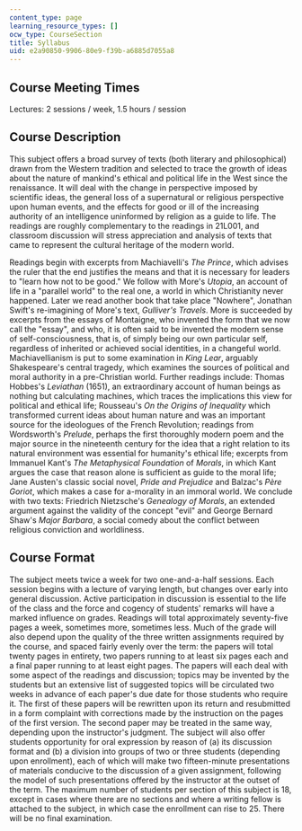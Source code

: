 ```yaml
---
content_type: page
learning_resource_types: []
ocw_type: CourseSection
title: Syllabus
uid: e2a90850-9906-80e9-f39b-a6885d7055a8
---
```


Course Meeting Times
--------------------

Lectures: 2 sessions / week, 1.5 hours / session

Course Description
------------------

This subject offers a broad survey of texts (both literary and philosophical) drawn from the Western tradition and selected to trace the growth of ideas about the nature of mankind's ethical and political life in the West since the renaissance. It will deal with the change in perspective imposed by scientific ideas, the general loss of a supernatural or religious perspective upon human events, and the effects for good or ill of the increasing authority of an intelligence uninformed by religion as a guide to life. The readings are roughly complementary to the readings in 21L001, and classroom discussion will stress appreciation and analysis of texts that came to represent the cultural heritage of the modern world.

Readings begin with excerpts from Machiavelli's _The Prince_, which advises the ruler that the end justifies the means and that it is necessary for leaders to "learn how not to be good." We follow with More's _Utopia_, an account of life in a "parallel world" to the real one, a world in which Christianity never happened. Later we read another book that take place "Nowhere", Jonathan Swift's re-imagining of More's text, _Gulliver's Travels_. More is succeeded by excerpts from the essays of Montaigne, who invented the form that we now call the "essay", and who, it is often said to be invented the modern sense of self-consciousness, that is, of simply being our own particular self, regardless of inherited or achieved social identities, in a changeful world. Machiavellianism is put to some examination in _King Lear_, arguably Shakespeare's central tragedy, which examines the sources of political and moral authority in a pre-Christian world. Further readings include: Thomas Hobbes's _Leviathan_ (1651), an extraordinary account of human beings as nothing but calculating machines, which traces the implications this view for political and ethical life; Rousseau's _On the Origins of Inequality_ which transformed current ideas about human nature and was an important source for the ideologues of the French Revolution; readings from Wordsworth's _Prelude_, perhaps the first thoroughly modern poem and the major source in the nineteenth century for the idea that a right relation to its natural environment was essential for humanity's ethical life; excerpts from Immanuel Kant's _The Metaphysical Foundation_ of _Morals_, in which Kant argues the case that reason alone is sufficient as guide to the moral life; Jane Austen's classic social novel, _Pride and Prejudice_ and Balzac's _Père Goriot_, which makes a case for a-morality in an immoral world. We conclude with two texts: Friedrich Nietzsche's _Genealogy of Morals_, an extended argument against the validity of the concept "evil" and George Bernard Shaw's _Major Barbara_, a social comedy about the conflict between religious conviction and worldliness.

Course Format
-------------

The subject meets twice a week for two one-and-a-half sessions. Each session begins with a lecture of varying length, but changes over early into general discussion. Active participation in discussion is essential to the life of the class and the force and cogency of students' remarks will have a marked influence on grades. Readings will total approximately seventy-five pages a week, sometimes more, sometimes less. Much of the grade will also depend upon the quality of the three written assignments required by the course, and spaced fairly evenly over the term: the papers will total twenty pages in entirety, two papers running to at least six pages each and a final paper running to at least eight pages. The papers will each deal with some aspect of the readings and discussion; topics may be invented by the students but an extensive list of suggested topics will be circulated two weeks in advance of each paper's due date for those students who require it. The first of these papers will be rewritten upon its return and resubmitted in a form complaint with corrections made by the instruction on the pages of the first version. The second paper may be treated in the same way, depending upon the instructor's judgment. The subject will also offer students opportunity for oral expression by reason of (a) its discussion format and (b) a division into groups of two or three students (depending upon enrollment), each of which will make two fifteen-minute presentations of materials conducive to the discussion of a given assignment, following the model of such presentations offered by the instructor at the outset of the term. The maximum number of students per section of this subject is 18, except in cases where there are no sections and where a writing fellow is attached to the subject, in which case the enrollment can rise to 25. There will be no final examination.